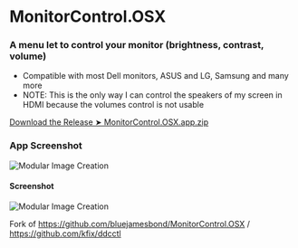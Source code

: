 # MonitorControl.OSX

### A menu let to control your monitor (brightness, contrast, volume)
- Compatible with most Dell monitors, ASUS and LG, Samsung and many more
- NOTE: This is the only way I can control the speakers of my screen in HDMI because the volumes control is not usable

[Download the Release ➤ MonitorControl.OSX.app.zip](https://github.com/chris1111/MonitorControl.OSX/releases/tag/V2)

### App Screenshot
![Modular Image Creation](https://i62.servimg.com/u/f62/18/50/18/69/captu555.png)


#### Screenshot
![Modular Image Creation](https://i62.servimg.com/u/f62/18/50/18/69/sans_177.png)





Fork of https://github.com/bluejamesbond/MonitorControl.OSX / https://github.com/kfix/ddcctl
